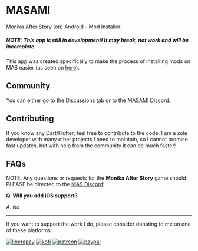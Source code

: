 # MASAMI

Monika After Story (on) Android - Mod Installer

##### NOTE: This app is still in development! It may break, not work and will be incomplete.

This app was created specifically to make the process of installing mods on MAS easier (as seen on [here](https://youtu.be/3SnwZwhXnNE?t=532)).

## Community

You can either go to the [Discussions](https://github.com/WeebNetsu/masami/discussions) tab or to the [MASAMI Discord](https://discord.gg/zAC5KwZkUq).

## Contributing

If you know any Dart/Flutter, feel free to contribute to the code, I am a sole developer with many other projects I need to maintain, so I cannot promise fast updates, but with help from the community it can be much faster!

## FAQs

NOTE: Any questions or requests for the **Monika After Story** game should PLEASE be directed to the [MAS Discord](https://discord.gg/XjfgvnCvYM)!

**Q. Will you add iOS support?**

_A. No_

---

If you want to support the work I do, please consider donating to me on one of these platforms:

[<img alt="liberapay" src="https://img.shields.io/badge/-LiberaPay-EBC018?style=flat-square&logo=liberapay&logoColor=white" />](https://liberapay.com/stevesteacher/)
[<img alt="kofi" src="https://img.shields.io/badge/-Kofi-7648BB?style=flat-square&logo=ko-fi&logoColor=white" />](https://ko-fi.com/stevesteacher)
[<img alt="patreon" src="https://img.shields.io/badge/-Patreon-F43F4B?style=flat-square&logo=patreon&logoColor=white" />](https://www.patreon.com/Stevesteacher)
[<img alt="paypal" src="https://img.shields.io/badge/-PayPal-0c1a55?style=flat-square&logo=paypal&logoColor=white" />](https://www.paypal.com/donate/?hosted_button_id=P9V2M4Q6WYHR8)

